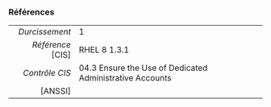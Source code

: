 ### Références

|                 |    |
|----------------:|:---|
|   *Durcissement*| 1 |
|*Référence* [CIS]| RHEL 8 1.3.1 |
|   *Contrôle CIS*| 04.3 Ensure the Use of Dedicated Administrative Accounts |
|          [ANSSI]|  |
